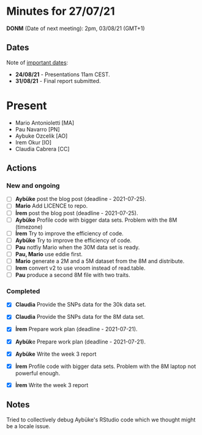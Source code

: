 # Minutes for 27/07/21

**DONM** (Date of next meeting): 2pm, 03/08/21 (GMT+1) 

## Dates

Note of [important dates](https://summerofhpc.prace-ri.eu/timeline-2021/):

* **24/08/21** - Presentations 11am CEST.
* **31/08/21** - Final report submitted.

# Present

 * Mario Antonioletti [MA]
 * Pau Navarro [PN]
 * Aybuke Ozcelik [AO]
 * Irem Okur [IO]
 * Claudia Cabrera [CC]

## Actions

### New and ongoing

- [ ] **Aybüke** post the blog post (deadline - 2021-07-25).
- [ ] **Mario** Add LICENCE to repo.
- [ ] **İrem** post the blog post (deadline - 2021-07-25).
- [ ] **Aybüke** Profile code with bigger data sets.
  Problem with the 8M (timezone)
- [ ] **İrem** Try to improve the efficiency of code.
- [ ] **Aybüke** Try to improve the efficiency of code.
- [ ] **Pau** notfiy Mario when the 30M data set is ready.
- [ ] **Pau, Mario** use eddie first.
- [ ] **Mario** generate a 2M and a 5M dataset from the 8M and distribute.
- [ ] **Irem** convert v2 to use vroom instead of read.table.
- [ ] **Pau** produce a second 8M file with two traits.

### Completed

- [x] **Claudia** Provide the SNPs data for the 30k data set.
- [x] **Claudia** Provide the SNPs data for the 8M data set.
- [x] **İrem** Prepare work plan (deadline - 2021-07-21).
- [x] **Aybük**e Prepare work plan (deadline - 2021-07-21).
- [x] **Aybüke** Write the week 3 report 
- [x] **İrem** Profile code with bigger data sets.
  Problem with the 8M laptop not powerful enough.
- [x] **İrem** Write the week 3 report


## Notes

Tried to collectively debug Aybüke's RStudio code which we thought might be a locale issue.
